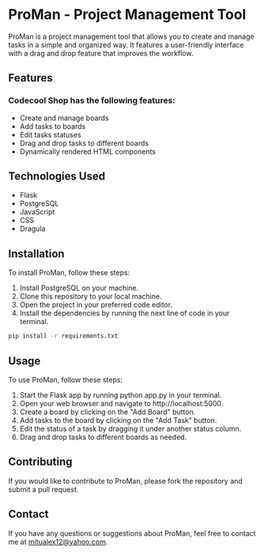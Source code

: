 
# ProMan - Project Management Tool
ProMan is a project management tool that allows you to create and manage tasks in a simple and organized way. It features a user-friendly interface with a drag and drop feature that improves the workflow.
## Features

### Codecool Shop has the following features:

- Create and manage boards
- Add tasks to boards
- Edit tasks statuses
- Drag and drop tasks to different boards
- Dynamically rendered HTML components
## Technologies Used

- Flask
- PostgreSQL
- JavaScript
- CSS
- Dragula
## Installation

To install ProMan, follow these steps:

1. Install PostgreSQL on your machine.
2. Clone this repository to your local machine.
3. Open the project in your preferred code editor.
4. Install the dependencies by running the next line of code in your terminal.
```bash
pip install -r requirements.txt
```
## Usage

To use ProMan, follow these steps:

1. Start the Flask app by running python app.py in your terminal.
2. Open your web browser and navigate to http://localhost:5000.
3. Create a board by clicking on the "Add Board" button.
4. Add tasks to the board by clicking on the "Add Task" button.
5. Edit the status of a task by dragging it under another status column.
6. Drag and drop tasks to different boards as needed.
## Contributing

If you would like to contribute to ProMan, please fork the repository and submit a pull request.

## Contact

If you have any questions or suggestions about ProMan, feel free to contact me at mitualex12@yahoo.com.
